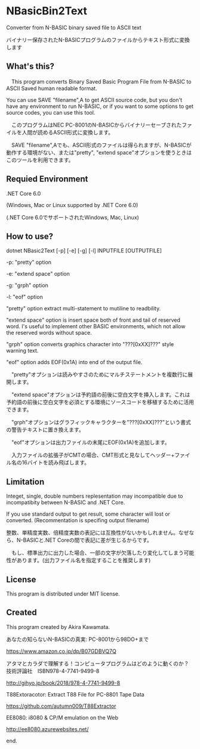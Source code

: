 # NBasicBin2Text
Converter from N-BASIC binary saved file to ASCII text

バイナリー保存されたN-BASICプログラムのファイルからテキスト形式に変換します

## What's this?
　This program converts Binary Saved Basic Program File from N-BASIC to ASCII Saved human readable format.

  You can use SAVE "filename",A to get ASCII source code, but you don't have any environment to run N-BASIC, or if you want to some options to get source codes, you can use this tool. 

　このプログラムはNEC PC-8001のN-BASICからバイナリーセーブされたファイルを人間が読めるASCII形式に変換します。

　SAVE "filename",Aでも、ASCII形式のファイルは得られますが、N-BASICが動作する環境がない、または"pretty", "extend space"オプションを使うときはこのツールを利用できます。

## Requied Environment
  .NET Core 6.0

  (Windows, Mac or Linux supported by .NET Core 6.0)

  (.NET Core 6.0でサポートされたWindows, Mac, Linux)

## How to use?

dotnet NBasic2Text [-p] [-e] [-g] [-l] INPUTFILE [OUTPUTFILE]

-p: "pretty" option

-e: "extend space" option

-g: "grph" option

-l: "eof" option

  "pretty" option extract multi-statement to mutiline to readbility.

  "extend space" option is insert space both of front and tail of reserved word. I's useful to implement other BASIC environments, which not allow the reserved words without space.

  "grph" option converts graphics character into "???[0xXX]???" style warning text.

  "eof" option adds EOF(0x1A) into end of the output file.

　"pretty"オプションは読みやすさのためにマルチステートメントを複数行に展開します。

　"extend space"オプションは予約語の前後に空白文字を挿入します。これは予約語の前後に空白文字を必須とする環境にソースコードを移植するために活用できます。

　"grph"オプションはグラフィックキャラクターを"???[0xXX]???"という書式の警告テキストに置き換えます。

　"eof"オプションは出力ファイルの末尾にEOF(0x1A)を追加します。

　入力ファイルの拡張子がCMTの場合、CMT形式と見なしてヘッダー+ファイル名の16バイトを読み飛ばします。

## Limitation

  Integet, single, double numbers replesentation may incompatible due to incompatibity between N-BASIC and .NET Core.

  If you use standard output to get result, some character will lost or converted.  (Recommentation is specifing output filename)

  整数、単精度実数、倍精度実数の表記には互換性がないかもしれません。なぜなら、N-BASICと.NET Coreの間で表記に差が生じるからです。


　もし、標準出力に出力した場合、一部の文字が欠落したり変化してしまう可能性があります。(出力ファイル名を指定することを推奨します)

## License
  This program is distributed under MIT license.

## Created
  This program created by Akira Kawamata.

あなたの知らないN-BASICの真実: PC-8001から98DO+まで

https://www.amazon.co.jp/dp/B07GDBVQ7Q

アタマとカラダで理解する！コンピュータプログラムはどのように動くのか？　技術評論社　ISBN978-4-7741-9499-8

http://gihyo.jp/book/2018/978-4-7741-9499-8

T88Extoracotor: Extract T88 File for PC-8801 Tape Data

https://github.com/autumn009/T88Extractor

EE8080: i8080 & CP/M emulation on the Web

http://ee8080.azurewebsites.net/


end.
